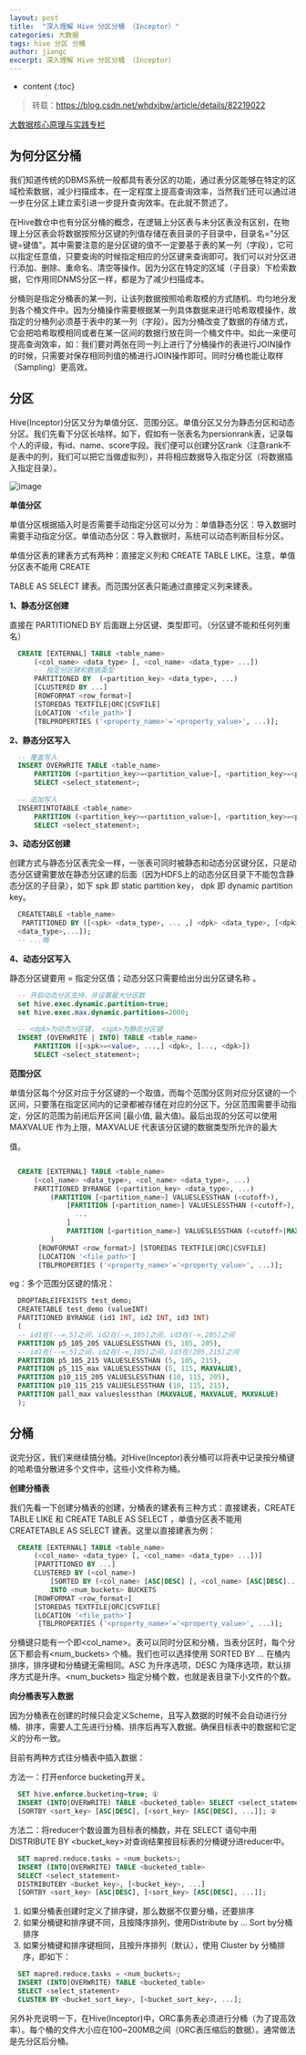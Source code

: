 ```yaml
---
layout: post
title:  "深入理解 Hive 分区分桶 （Inceptor）"
categories: 大数据
tags: hive 分区 分桶
author: jiangc
excerpt: 深入理解 Hive 分区分桶 （Inceptor）
---
```

* content
{:toc}

>   转载：https://blog.csdn.net/whdxjbw/article/details/82219022

[大数据核心原理与实践专栏](https://blog.csdn.net/column/details/24979.html)

## 为何分区分桶

我们知道传统的DBMS系统一般都具有表分区的功能，通过表分区能够在特定的区域检索数据，减少扫描成本，在一定程度上提高查询效率，当然我们还可以通过进一步在分区上建立索引进一步提升查询效率。在此就不赘述了。

在Hive数仓中也有分区分桶的概念，在逻辑上分区表与未分区表没有区别，在物理上分区表会将数据按照分区键的列值存储在表目录的子目录中，目录名=&quot;分区键=键值&quot;。其中需要注意的是分区键的值不一定要基于表的某一列（字段），它可以指定任意值，只要查询的时候指定相应的分区键来查询即可。我们可以对分区进行添加、删除、重命名、清空等操作。因为分区在特定的区域（子目录）下检索数据，它作用同DNMS分区一样，都是为了减少扫描成本。

分桶则是指定分桶表的某一列，让该列数据按照哈希取模的方式随机、均匀地分发到各个桶文件中。因为分桶操作需要根据某一列具体数据来进行哈希取模操作，故指定的分桶列必须基于表中的某一列（字段）。因为分桶改变了数据的存储方式，它会把哈希取模相同或者在某一区间的数据行放在同一个桶文件中。如此一来便可提高查询效率，如：我们要对两张在同一列上进行了分桶操作的表进行JOIN操作的时候，只需要对保存相同列值的桶进行JOIN操作即可。同时分桶也能让取样（Sampling）更高效。

## 分区

Hive(Inceptor)分区又分为单值分区、范围分区。单值分区又分为静态分区和动态分区。我们先看下分区长啥样。如下，假如有一张表名为persionrank表，记录每个人的评级，有id、name、score字段。我们便可以创建分区rank（注意rank不是表中的列，我们可以把它当做虚拟列），并将相应数据导入指定分区（将数据插入指定目录）。

![image](/images/2018\08\dsj\1569798814736.jpg "image")

**单值分区**

单值分区根据插入时是否需要手动指定分区可以分为：单值静态分区：导入数据时需要手动指定分区。单值动态分区：导入数据时，系统可以动态判断目标分区。

单值分区表的建表方式有两种：直接定义列和 CREATE TABLE LIKE。注意，单值分区表不能用 CREATE

TABLE AS SELECT 建表。而范围分区表只能通过直接定义列来建表。

**1、静态分区创建**

直接在 PARTITIONED BY 后面跟上分区键、类型即可。（分区键不能和任何列重名）

```sql
  CREATE [EXTERNAL] TABLE <table_name>
      (<col_name> <data_type> [, <col_name> <data_type> ...])
      -- 指定分区键和数据类型
      PARTITIONED BY  (<partition_key> <data_type>, ...)
      [CLUSTERED BY ...]
      [ROWFORMAT <row_format>]
      [STOREDAS TEXTFILE|ORC|CSVFILE]
      [LOCATION '<file_path>']
      [TBLPROPERTIES ('<property_name>'='<property_value>', ...)];
```

**2、静态分区写入**

```sql
  -- 覆盖写入
  INSERT OVERWRITE TABLE <table_name>
      PARTITION (<partition_key>=<partition_value>[, <partition_key>=<partition_value>, ...])
      SELECT <select_statement>;
  
  -- 追加写入
  INSERTINTOTABLE <table_name>
      PARTITION (<partition_key>=<partition_value>[, <partition_key>=<partition_value>, ...])
      SELECT <select_statement>;
```

**3、动态分区创建**

创建方式与静态分区表完全一样，一张表可同时被静态和动态分区键分区，只是动态分区键需要放在静态分区建的后面（因为HDFS上的动态分区目录下不能包含静态分区的子目录），如下 spk 即 static partition key， dpk 即 dynamic partition key。

```sql
  CREATETABLE <table_name>
   PARTITIONED BY ([<spk> <data_type>, ... ,] <dpk> <data_type>, [<dpk>
  <data_type>,...]);
  -- ...略
```

**4、动态分区写入**

静态分区键要用 <spk>=<value> 指定分区值；动态分区只需要给出分出分区键名称 <dpk>。

```sql
  -- 开启动态分区支持，并设置最大分区数
  set hive.exec.dynamic.partition=true;
  set hive.exec.max.dynamic.partitions=2000;
  
  -- <dpk>为动态分区键， <spk>为静态分区键
  INSERT (OVERWRITE | INTO) TABLE <table_name>
      PARTITION ([<spk>=<value>, ...,] <dpk>, [..., <dpk>])
      SELECT <select_statement>;
```

**范围分区**

单值分区每个分区对应于分区键的一个取值，而每个范围分区则对应分区键的一个区间，只要落在指定区间内的记录都被存储在对应的分区下。分区范围需要手动指定，分区的范围为前闭后开区间 [最小值, 最大值)。最后出现的分区可以使用 MAXVALUE 作为上限，MAXVALUE 代表该分区键的数据类型所允许的最大

值。

```sql

  CREATE [EXTERNAL] TABLE <table_name>
      (<col_name> <data_type>, <col_name> <data_type>, ...)
      PARTITIONED BYRANGE (<partition_key> <data_type>, ...)
          (PARTITION [<partition_name>] VALUESLESSTHAN (<cutoff>),
              [PARTITION [<partition_name>] VALUESLESSTHAN (<cutoff>),
                ...
              ]
              PARTITION [<partition_name>] VALUESLESSTHAN (<cutoff>|MAXVALUE)
          )
       [ROWFORMAT <row_format>] [STOREDAS TEXTFILE|ORC|CSVFILE]
       [LOCATION '<file_path>']
       [TBLPROPERTIES ('<property_name>'='<property_value>', ...)];
```

eg：多个范围分区键的情况：

```sql
  DROPTABLEIFEXISTS test_demo;
  CREATETABLE test_demo (valueINT)
  PARTITIONED BYRANGE (id1 INT, id2 INT, id3 INT)
  (
  -- id1在(--∞,5]之间，id2在(-∞,105]之间，id3在(-∞,205]之间
  PARTITION p5_105_205 VALUESLESSTHAN (5, 105, 205),
  -- id1在(--∞,5]之间，id2在(-∞,105]之间，id3在(205,215]之间
  PARTITION p5_105_215 VALUESLESSTHAN (5, 105, 215),
  PARTITION p5_115_max VALUESLESSTHAN (5, 115, MAXVALUE),
  PARTITION p10_115_205 VALUESLESSTHAN (10, 115, 205),
  PARTITION p10_115_215 VALUESLESSTHAN (10, 115, 215),
  PARTITION pall_max valueslessthan (MAXVALUE, MAXVALUE, MAXVALUE)
  );
```

## 分桶

说完分区，我们来继续搞分桶。对Hive(Inceptor)表分桶可以将表中记录按分桶键的哈希值分散进多个文件中，这些小文件称为桶。

**创建分桶表**

我们先看一下创建分桶表的创建，分桶表的建表有三种方式：直接建表，CREATE TABLE LIKE 和 CREATE TABLE AS SELECT ，单值分区表不能用 CREATETABLE AS SELECT 建表。这里以直接建表为例：

```sql
  CREATE [EXTERNAL] TABLE <table_name>
      (<col_name> <data_type> [, <col_name> <data_type> ...])]
      [PARTITIONED BY ...]
      CLUSTERED BY (<col_name>)
          [SORTED BY (<col_name> [ASC|DESC] [, <col_name> [ASC|DESC]...])]
          INTO <num_buckets> BUCKETS
      [ROWFORMAT <row_format>]
      [STOREDAS TEXTFILE|ORC|CSVFILE]
      [LOCATION '<file_path>']
       [TBLPROPERTIES ('<property_name>'='<property_value>', ...)];
```

分桶键只能有一个即<col_name>。表可以同时分区和分桶，当表分区时，每个分区下都会有<num_buckets> 个桶。我们也可以选择使用 SORTED BY … 在桶内排序，排序键和分桶键无需相同。ASC 为升序选项，DESC 为降序选项，默认排序方式是升序。<num_buckets> 指定分桶个数，也就是表目录下小文件的个数。

**向分桶表写入数据**

因为分桶表在创建的时候只会定义Scheme，且写入数据的时候不会自动进行分桶、排序，需要人工先进行分桶、排序后再写入数据。确保目标表中的数据和它定义的分布一致。

目前有两种方式往分桶表中插入数据：

方法一：打开enforce bucketing开关。

```sql
  SET hive.enforce.bucketing=true; ①
  INSERT (INTO|OVERWRITE) TABLE <bucketed_table> SELECT <select_statement>
  [SORTBY <sort_key> [ASC|DESC], [<sort_key> [ASC|DESC], ...]]; ②
```

方法二：将reducer个数设置为目标表的桶数，并在 SELECT 语句中用 DISTRIBUTE BY <bucket_key>对查询结果按目标表的分桶键分进reducer中。

```sql
  SET mapred.reduce.tasks = <num_buckets>;
  INSERT (INTO|OVERWRITE) TABLE <bucketed_table>
  SELECT <select_statement>
  DISTRIBUTEBY <bucket_key>, [<bucket_key>, ...]
  [SORTBY <sort_key> [ASC|DESC], [<sort_key> [ASC|DESC], ...]];
```

1. 如果分桶表创建时定义了排序键，那么数据不仅要分桶，还要排序
2. 如果分桶键和排序键不同，且按降序排列，使用Distribute by … Sort by分桶排序
3. 如果分桶键和排序键相同，且按升序排列（默认），使用 Cluster by 分桶排序，即如下：

```sql
  SET mapred.reduce.tasks = <num_buckets>;
  INSERT (INTO|OVERWRITE) TABLE <bucketed_table>
  SELECT <select_statement>
  CLUSTER BY <bucket_sort_key>, [<bucket_sort_key>, ...];
```
另外补充说明一下，在Hive(Inceptor)中，ORC事务表必须进行分桶（为了提高效率）。每个桶的文件大小应在100~200MB之间（ORC表压缩后的数据）。通常做法是先分区后分桶。

